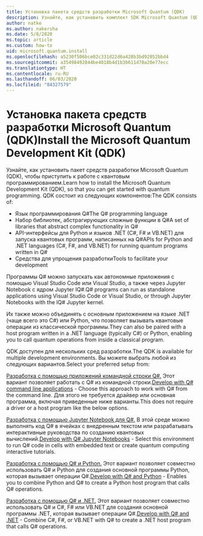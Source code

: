 ```yaml
---
title: Установка пакета средств разработки Microsoft Quantum (QDK)
description: Узнайте, как установить комплект SDK Microsoft Quantum (QDK) в разных средах.
author: natke
ms.author: nakersha
ms.date: 5/8/2020
ms.topic: article
ms.custom: how-to
uid: microsoft.quantum.install
ms.openlocfilehash: a5230f506bce02c331d22d6a428b3bd92052bbd4
ms.sourcegitcommit: a35498492044be4018b4d1b3b611d70a20e77ecc
ms.translationtype: HT
ms.contentlocale: ru-RU
ms.lasthandoff: 06/03/2020
ms.locfileid: "84327579"
---
```

# <a name="install-the-microsoft-quantum-development-kit-qdk"></a><span data-ttu-id="40a00-103">Установка пакета средств разработки Microsoft Quantum (QDK)</span><span class="sxs-lookup"><span data-stu-id="40a00-103">Install the Microsoft Quantum Development Kit (QDK)</span></span>

<span data-ttu-id="40a00-104">Узнайте, как установить пакет средств разработки Microsoft Quantum (QDK), чтобы приступить к работе с квантовым программированием.</span><span class="sxs-lookup"><span data-stu-id="40a00-104">Learn how to install the Microsoft Quantum Development Kit (QDK), so that you can get started with quantum programming.</span></span> <span data-ttu-id="40a00-105">QDK состоит из следующих компонентов:</span><span class="sxs-lookup"><span data-stu-id="40a00-105">The QDK consists of:</span></span>

- <span data-ttu-id="40a00-106">Язык программирования Q#</span><span class="sxs-lookup"><span data-stu-id="40a00-106">The Q# programming language</span></span>
- <span data-ttu-id="40a00-107">Набор библиотек, абстрагирующих сложные функции в Q#</span><span class="sxs-lookup"><span data-stu-id="40a00-107">A set of libraries that abstract complex functionality in Q#</span></span>
- <span data-ttu-id="40a00-108">API-интерфейсы для Python и языков .NET (C#, F# и VB.NET) для запуска квантовых программ, написанных на Q#</span><span class="sxs-lookup"><span data-stu-id="40a00-108">APIs for Python and .NET languages (C#, F#, and VB.NET) for running quantum programs written in Q#</span></span>
- <span data-ttu-id="40a00-109">Средства для упрощения разработки</span><span class="sxs-lookup"><span data-stu-id="40a00-109">Tools to facilitate your development</span></span>

<span data-ttu-id="40a00-110">Программы Q# можно запускать как автономные приложения с помощью Visual Studio Code или Visual Studio, а также через Jupyter Notebook с ядром Jupyter IQ#.</span><span class="sxs-lookup"><span data-stu-id="40a00-110">Q# programs can run as standalone applications using Visual Studio Code or Visual Studio, or through Jupyter Notebooks with the IQ# Jupyter kernel.</span></span>

<span data-ttu-id="40a00-111">Их также можно объединять с основным приложением на языке .NET (чаще всего это C#) или Python, что позволяет вызывать квантовые операции из классической программы.</span><span class="sxs-lookup"><span data-stu-id="40a00-111">They can also be paired with a host program written in a .NET language (typically C#) or Python, enabling you to call quantum operations from inside a classical program.</span></span>

<span data-ttu-id="40a00-112">QDK доступен для нескольких сред разработки.</span><span class="sxs-lookup"><span data-stu-id="40a00-112">The QDK is available for multiple development environments.</span></span> <span data-ttu-id="40a00-113">Вы можете выбрать любой из следующих вариантов.</span><span class="sxs-lookup"><span data-stu-id="40a00-113">Select your preferred setup from:</span></span>

<span data-ttu-id="40a00-114">[Разработка с помощью приложений командной строки Q#.](xref:microsoft.quantum.install.standalone) Этот вариант позволяет работать с Q# из командной строки.</span><span class="sxs-lookup"><span data-stu-id="40a00-114">[Develop with Q# command line applications](xref:microsoft.quantum.install.standalone) - Choose this approach to work with Q# from the command line.</span></span> <span data-ttu-id="40a00-115">Для этого не требуется драйвер или основная программа, включая приведенные ниже варианты.</span><span class="sxs-lookup"><span data-stu-id="40a00-115">This does not require a driver or a host program like the below options.</span></span>

<span data-ttu-id="40a00-116">[Разработка с помощью Jupyter Notebook для Q#.](xref:microsoft.quantum.install.jupyter) В этой среде можно выполнять код Q# в ячейках с внедренным текстом или разрабатывать интерактивные руководства по созданию квантовых вычислений.</span><span class="sxs-lookup"><span data-stu-id="40a00-116">[Develop with Q# Jupyter Notebooks](xref:microsoft.quantum.install.jupyter) - Select this environment to run Q# code in cells with embedded text or create quantum computing interactive tutorials.</span></span> 

<span data-ttu-id="40a00-117">[Разработка с помощью Q# и Python.](xref:microsoft.quantum.install.python) Этот вариант позволяет совместно использовать Q# и Python для создания основной программы Python, которая вызывает операции Q#.</span><span class="sxs-lookup"><span data-stu-id="40a00-117">[Develop with Q# and Python](xref:microsoft.quantum.install.python) - Enables you to combine Python and Q# to create a Python host program that calls Q# operations.</span></span>

<span data-ttu-id="40a00-118">[Разработка с помощью Q# и .NET.](xref:microsoft.quantum.install.cs) Этот вариант позволяет совместно использовать Q# и C#, F# или VB.NET для создания основной программы .NET, которая вызывает операции Q#.</span><span class="sxs-lookup"><span data-stu-id="40a00-118">[Develop with Q# and .NET](xref:microsoft.quantum.install.cs) - Combine C#, F#, or VB.NET with Q# to create a .NET host program that calls Q# operations.</span></span>
